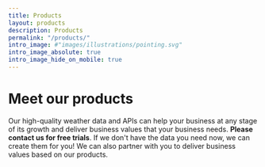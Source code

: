 ```yaml
---
title: Products
layout: products
description: Products
permalink: "/products/"
intro_image: #"images/illustrations/pointing.svg"
intro_image_absolute: true
intro_image_hide_on_mobile: true
---
```


# Meet our products

Our high-quality weather data and APIs can help your business at any stage of its growth and deliver business values that your business needs. **Please contact us for free trials**. If we don't have the data you need now, we can create them for you! We can also partner with you to deliver business values based on our products.
